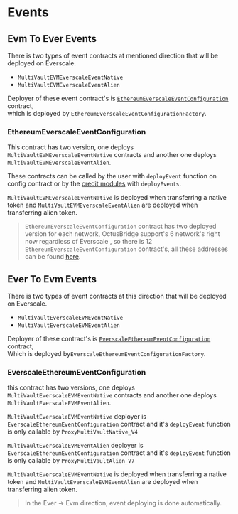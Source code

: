 # Events

## Evm To Ever Events

There is two types of event contracts at mentioned direction that will be deployed on Everscale.

- `MultiVaultEVMEverscaleEventNative`
- `MultiVaultEVMEverscaleEventAlien`

Deployer of these event contract's is [`EthereumEverscaleEventConfiguration`](#ethereumEverscaleeventconfiguration) contract,\
which is deployed by `EthereumEverscaleEventConfigurationFactory`.

### EthereumEverscaleEventConfiguration

This contract has two version, one deploys `MultiVaultEVMEverscaleEventNative` contracts and another one deploys `MultiVaultEVMEverscaleEventAlien`.

These contracts can be called by the user with `deployEvent` function on config contract or by the [credit modules](./CreditModules.md) with `deployEvents`.

`MultiVaultEVMEverscaleEventNative` is deployed when transferring a native token and `MultiVaultEVMEverscaleEventAlien` are deployed when transferring alien token.

> `EthereumEverscaleEventConfiguration` contract has two deployed version for each network, OctusBridge support's 6 network's right now regardless of Everscale , so there is 12 `EthereumEverscaleEventConfiguration` contract's, all these addresses can be found [here](../addresses.md#event-configurations).

## Ever To Evm Events

There is two types of event contracts at this direction that will be deployed on Everscale.

- `MultiVaultEverscaleEVMEventNative`
- `MultiVaultEverscaleEVMEventAlien`

Deployer of these contract's is [`EverscaleEthereumEventConfiguration`](#EverscaleEthereumeventconfiguration) contract, \
Which is deployed by`EverscaleEthereumEventConfigurationFactory`.

### EverscaleEthereumEventConfiguration

this contract has two versions, one deploys `MultiVaultEverscaleEVMEventNative` contracts and another one deploys `MultiVaultEverscaleEVMEventAlien`.

`MultiVaultEverscaleEVMEventNative` deployer is `EverscaleEthereumEventConfiguration` contract and it's `deployEvent` function is only callable by `ProxyMultiVaultNative_V4`

`MultiVaultEverscaleEVMEventAlien` deployer is `EverscaleEthereumEventConfiguration` contract and it's `deployEvent` function is only callable by `ProxyMultiVaultAlien_V7`

`MultiVaultEverscaleEVMEventNative` is deployed when transferring a native token and `MultiVaultEverscaleEVMEventAlien` are deployed when transferring alien token.

> In the Ever -> Evm direction, event deploying is done automatically.
